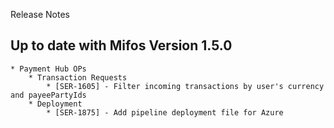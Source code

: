 Release Notes

## Up to date with Mifos Version 1.5.0

    * Payment Hub OPs
        * Transaction Requests
            * [SER-1605] - Filter incoming transactions by user's currency and payeePartyIds
        * Deployment
            * [SER-1875] - Add pipeline deployment file for Azure
            

